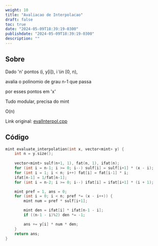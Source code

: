 ```yaml
---
weight: 10
title: "Avaliacao de Interpolacao"
draft: false
toc: true
date: "2024-05-09T18:39:19-0300"
publishdate: "2024-05-09T18:39:19-0300"
description: ""
---
```


## Sobre
 Dado 'n' pontos (i, y[i]), i \in [0, n),

 avalia o polinomio de grau n-1 que passa

 por esses pontos em 'x'

 Tudo modular, precisa do mint



 O(n)



Link original: [evalInterpol.cpp](https://github.com/brunomaletta/Biblioteca/tree/master/Codigo/Matematica/evalInterpol.cpp)

## Código
```cpp
mint evaluate_interpolation(int x, vector<mint> y) {
	int n = y.size();
	
	vector<mint> sulf(n+1, 1), fat(n, 1), ifat(n);
	for (int i = n-1; i >= 0; i--) sulf[i] = sulf[i+1] * (x - i);
	for (int i = 1; i < n; i++) fat[i] = fat[i-1] * i;
	ifat[n-1] = 1/fat[n-1];
	for (int i = n-2; i >= 0; i--) ifat[i] = ifat[i+1] * (i + 1);

	mint pref = 1, ans = 0;
	for (int i = 0; i < n; pref *= (x - i++)) {
		mint num = pref * sulf[i+1];

		mint den = ifat[i] * ifat[n-1 - i];
		if ((n-1 - i)%2) den *= -1;

		ans += y[i] * num * den;
	}
	return ans;
}
```
